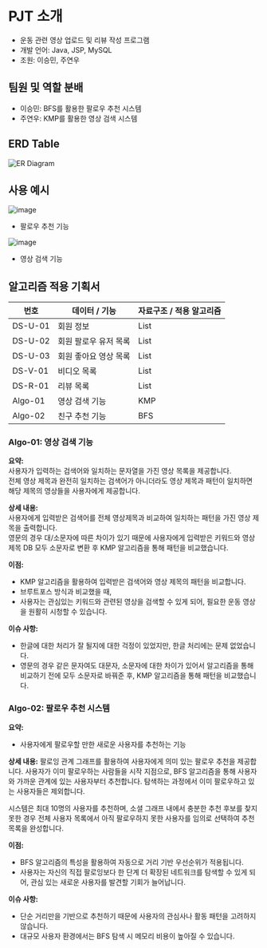 # PJT 소개 

- 운동 관련 영상 업로드 및 리뷰 작성 프로그램
- 개발 언어: Java, JSP, MySQL
- 조원: 이승민, 주연우

## 팀원 및 역할 분배
- 이승민: BFS를 활용한 팔로우 추천 시스템
- 주연우: KMP를 활용한 영상 검색 시스템

## ERD Table
![ER Diagram](https://github.com/user-attachments/assets/0823ddc2-2459-4938-bca1-9af2e73935c2)

## 사용 예시
![image](https://github.com/user-attachments/assets/099ed96f-c482-44d1-8bd6-cc7af1e04f8f)
- 팔로우 추천 기능

![image](https://github.com/user-attachments/assets/64012217-6aef-455b-ae00-3a273498c1db)
- 영상 검색 기능




## 알고리즘 적용 기획서

| 번호 | 데이터 / 기능 | 자료구조 / 적용 알고리즘 |
| ---- | ------------- | ------------------------ |
| DS-U-01 | 회원 정보       | List|
| DS-U-02 | 회원 팔로우 유저 목록       | List|
| DS-U-03 | 회원 좋아요 영상 목록       | List|
| DS-V-01 | 비디오 목록       | List|
| DS-R-01 | 리뷰 목록       | List|
| Algo-01 | 영상 검색 기능 | KMP |
| Algo-02 | 친구 추천 기능 | BFS |

### Algo-01: 영상 검색 기능

**요약:**  
사용자가 입력하는 검색어와 일치하는 문자열을 가진 영상 목록을 제공합니다.  
전체 영상 제목과 완전히 일치하는 검색어가 아니더라도 영상 제목과 패턴이 일치하면 해당 제목의 영상들을 사용자에게 제공합니다.

**상세 내용:**  
사용자에게 입력받은 검색어를 전체 영상제목과 비교하여 일치하는 패턴을 가진 영상 제목을 출력합니다.  
영문의 경우 대/소문자에 따른 차이가 있기 때문에 사용자에게 입력받은 키워드와 영상 제목 DB 모두 소문자로 변환 후 KMP 알고리즘을 통해 패턴을 비교했습니다.  

**이점:**  
- KMP 알고리즘을 활용하여 입력받은 검색어와 영상 제목의 패턴을 비교합니다.
- 브루트포스 방식과 비교했을 때, 
- 사용자는 관심있는 키워드와 관련된 영상을 검색할 수 있게 되어, 필요한 운동 영상을 원활히 시청할 수 있습니다.  

**이슈 사항:**  
- 한글에 대한 처리가 잘 될지에 대한 걱정이 있었지만, 한글 처리에는 문제 없었습니다.
- 영문의 경우 같은 문자여도 대문자, 소문자에 대한 차이가 있어서 알고리즘을 통해 비교하기 전에 모두 소문자로 바꿔준 후, KMP 알고리즘을 통해 패턴을 비교했습니다.  

### Algo-02: 팔로우 추천 시스템

**요약:**
- 사용자에게 팔로우할 만한 새로운 사용자를 추천하는 기능

**상세 내용:**
팔로잉 관계 그래프를 활용하여 사용자에게 의미 있는 팔로우 추천을 제공합니다.
사용자가 이미 팔로우하는 사람들을 시작 지점으로, BFS 알고리즘을 통해 사용자와 가까운 관계에 있는 사용자부터 추천합니다.
탐색하는 과정에서 이미 팔로우하고 있는 사용자들은 제외합니다.

시스템은 최대 10명의 사용자를 추천하며, 소셜 그래프 내에서 충분한 추천 후보를 찾지 못한 경우 전체 사용자 목록에서 아직 팔로우하지 못한 사용자를 임의로 선택하여 추천 목록을 완성합니다.

**이점:**
- BFS 알고리즘의 특성을 활용하여 자동으로 거리 기반 우선순위가 적용됩니다.
- 사용자는 자신의 직접 팔로잉보다 한 단계 더 확장된 네트워크를 탐색할 수 있게 되어, 관심 있는 새로운 사용자를 발견할 기회가 늘어납니다.

**이슈 사항:**
- 단순 거리만을 기반으로 추천하기 때문에 사용자의 관심사나 활동 패턴을 고려하지 않습니다.
- 대규모 사용자 환경에서는 BFS 탐색 시 메모리 비용이 높아질 수 있습니다.

